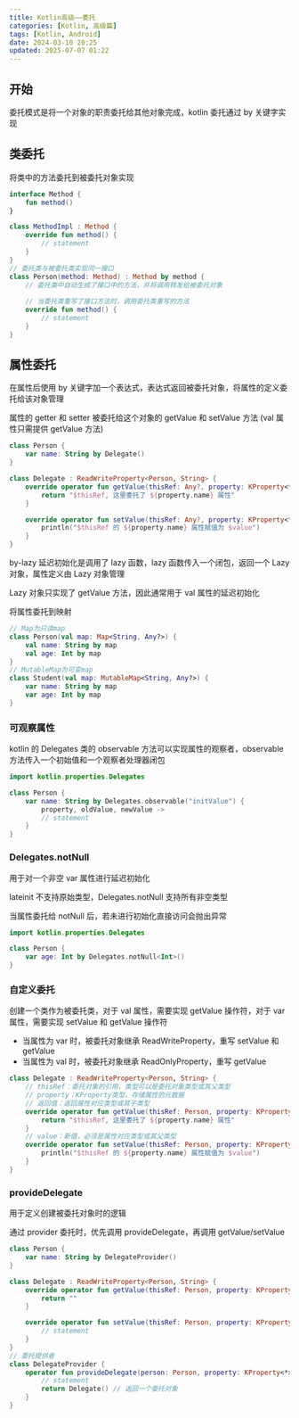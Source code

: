 ```yaml
---
title: Kotlin高级——委托
categories: [Kotlin, 高级篇]
tags: [Kotlin, Android]
date: 2024-03-10 20:25
updated: 2025-07-07 01:22
---
```

## 开始

委托模式是将一个对象的职责委托给其他对象完成，kotlin 委托通过 by 关键字实现

## 类委托

将类中的方法委托到被委托对象实现

``` kotlin
interface Method {
    fun method()
}

class MethodImpl : Method {
    override fun method() {
        // statement
    }
}
// 委托类与被委托类实现同一接口
class Person(method: Method) : Method by method {
    // 委托类中自动生成了接口中的方法，并将调用转发给被委托对象
    
    // 当委托类重写了接口方法时，调用委托类重写的方法
    override fun method() {
        // statement
    }
}
```

## 属性委托

在属性后使用 by 关键字加一个表达式，表达式返回被委托对象，将属性的定义委托给该对象管理

属性的 getter 和 setter 被委托给这个对象的 getValue 和 setValue 方法 (val 属性只需提供 getValue 方法)

``` kotlin
class Person {
    var name: String by Delegate()
}

class Delegate : ReadWriteProperty<Person, String> {
    override operator fun getValue(thisRef: Any?, property: KProperty<*>): String {
        return "$thisRef, 这里委托了 ${property.name} 属性"
    }

    override operator fun setValue(thisRef: Any?, property: KProperty<*>, value: String) {
        println("$thisRef 的 ${property.name} 属性赋值为 $value")
    }
}
```

by-lazy 延迟初始化是调用了 lazy 函数，lazy 函数传入一个闭包，返回一个 Lazy 对象，属性定义由 Lazy 对象管理

Lazy 对象只实现了 getValue 方法，因此通常用于 val 属性的延迟初始化

将属性委托到映射

``` kotlin
// Map为只读map
class Person(val map: Map<String, Any?>) {
    val name: String by map
    val age: Int by map
}
// MutableMap为可变map
class Student(val map: MutableMap<String, Any?>) {
    var name: String by map
    var age: Int by map
}
```

### 可观察属性

kotlin 的 Delegates 类的 observable 方法可以实现属性的观察者，observable 方法传入一个初始值和一个观察者处理器闭包

``` kotlin
import kotlin.properties.Delegates

class Person {
    var name: String by Delegates.observable("initValue") {
        property, oldValue, newValue -> 
        // statement
    }
}
```

### Delegates.notNull

用于对一个非空 var 属性进行延迟初始化

lateinit 不支持原始类型，Delegates.notNull 支持所有非空类型

当属性委托给 notNull 后，若未进行初始化直接访问会抛出异常

``` kotlin
import kotlin.properties.Delegates

class Person {
   	var age: Int by Delegates.notNull<Int>()
}
```

### 自定义委托

创建一个类作为被委托类，对于 val 属性，需要实现 getValue 操作符，对于 var 属性，需要实现 setValue 和 getValue 操作符

- 当属性为 var 时，被委托对象继承 ReadWriteProperty，重写 setValue 和 getValue
- 当属性为 val 时，被委托对象继承 ReadOnlyProperty，重写 getValue

``` kotlin
class Delegate : ReadWriteProperty<Person, String> {
    // thisRef：委托对象的引用，类型可以是委托对象类型或其父类型
    // property：KProperty类型，存储属性的元数据
    // 返回值：返回属性对应类型或其子类型
    override operator fun getValue(thisRef: Person, property: KProperty<*>): String {
        return "$thisRef, 这里委托了 ${property.name} 属性"
    }
	// value：新值，必须是属性对应类型或其父类型
    override operator fun setValue(thisRef: Person, property: KProperty<*>, value: String) {
        println("$thisRef 的 ${property.name} 属性赋值为 $value")
    }
}
```

### provideDelegate

用于定义创建被委托对象时的逻辑

通过 provider 委托时，优先调用 provideDelegate，再调用 getValue/setValue

``` kotlin
class Person {
    var name: String by DelegateProvider()
}

class Delegate : ReadWriteProperty<Person, String> {
    override operator fun getValue(thisRef: Person, property: KProperty<*>): String {
        return ""
    }

    override operator fun setValue(thisRef: Person, property: KProperty<*>, value: String) {
        // statement
    }
}
// 委托提供者
class DelegateProvider {
    operator fun provideDelegate(person: Person, property: KProperty<*>) : ReadWriteProperty<Person, String> {
        // statement
        return Delegate() // 返回一个委托对象
    }
}
```
